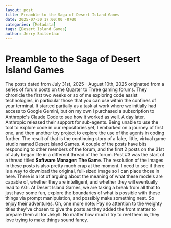 ```yaml
---
layout: post
title: Preamble to the Saga of Desert Island Games
date: 2025-07-30 17:00:00 -0700
categories: [Metadata]
tags: [Desert Island Games]
author: Jerry Snitselaar 
---
```




# Preamble to the Saga of Desert Island Games



The posts dated from July 31st, 2025 - August 10th, 2025 originated from a series of forum posts on the Quarter to Three gaming forums. They chronicle the first two weeks or so of me exploring code assist technologies, in particular those that you can use within the confines of your terminal. It started partially as a task at work where we initially had access to Google Gemini, but on my own I purchased a subscription to Anthropic's Claude Code to see how it worked as well. A day later, Anthropic released their support for sub-agents. Being unable to use the tool to explore code in our repositories yet, I embarked on a journey of first one, and then another toy project to explore the use of the agents in coding further. The result of that is the continuing story of a fake, little, virtual game studio named Desert Island Games. A couple of the posts have bits responding to other members of the forum, and the first 2 posts on the 31st of July began life in a different thread of the forum. Post #3 was the start of a thread titled **Software Manager: The Game**. The resolution of the images in these posts is also pretty much crap at the moment. I need to see if there is a way to download the original, full-sized image so I can place those in here. There is a lot of arguing about the meaning of what these models are capable of, whether they are intelligent, and whether they will eventually lead to AGI. At Desert Island Games, we are taking a break from all that to just have some fun, explore the boundaries of what is possible with these things via prompt manipulation, and possibly make something neat. So enjoy their adventures. Oh, one more note: Pay no attention to the weighty titles they've chosen to give the posts as they added the front matter to prepare them all for Jekyll. No matter how much I try to reel them in, they love trying to make things sound fancy.